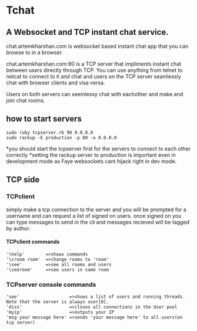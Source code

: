 
# Tchat
 ## A Websocket and TCP instant chat service. 
 
 chat.artemkharshan.com is websocket based instant chat app that you can browse to in a browser.

 chat.artemkharshan.com:90 is a TCP server that impliments instant chat between users directly through TCP. You can use anything from telnet to netcat to connect to it and chat and users on the TCP server seamlessly chat with browser clients and visa versa. 

 Users on both servers can seemlessy chat with eachother and make and join chat rooms.  




## how to start servers
 ```
 sudo ruby tcpserver.rb 90 0.0.0.0
 sudo rackup -E production -p 80 -o 0.0.0.0
 ```
 *you should start the tcpserver first for the servers to connect to each other correctly
 *setting the rackup server to production is important even in development mode as Faye websockets cant hijack right in dev mode.
 
## TCP side

### TCPclient
simply make a tcp connection to the server and you will be prompted for a username and can request a list of signed on users. 
once signed on you can type messages to send in the cli and messages recieved will be tagged by author.

#### TCPclient commands
```
'\help'        =>shows commands
'\croom room'  =>change rooms to 'room'
'\see'         =>see all rooms and users
'\seeroom'     =>see users in same room
```

### TCPserver console commands
```
'see'                   =>shows a list of users and running threads. Note that the server is always user[0].
'diss'                  =>closes all connections in the User pool
'myip'                  =>outputs your IP 
'msg your message here' =>sends 'your message here' to all users(on tcp server)

